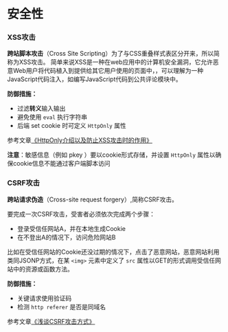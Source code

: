 # 安全性

### XSS攻击

**跨站脚本攻击**（Cross Site Scripting）为了与CSS重叠样式表区分开来，所以简称为XSS攻击。 
简单来说XSS是一种在web应用中的计算机安全漏洞，它允许恶意Web用户将代码植入到提供给其它用户使用的页面中，，可以理解为一种JavaScript代码注入，如编写JavaScript代码到公共评论模块中。

**防御措施：**

* 过滤**转义**输入输出
* 避免使用 `eval` 执行字符串
* 后端 set cookie 时可定义 `HttpOnly` 属性

参考文章[《HttpOnly介绍以及防止XSS攻击时的作用》](http://desert3.iteye.com/blog/869080)

**注意**：敏感信息（例如 pkey ）要以cookie形式存储，并设置 `HttpOnly` 属性以确保cookie信息不能通过客户端脚本访问

### CSRF攻击

**跨站请求伪造**（Cross-site request forgery）,简称CSRF攻击。 

要完成一次CSRF攻击，受害者必须依次完成两个步骤：

* 登录受信任网站A，并在本地生成Cookie
* 在不登出A的情况下，访问危险网站B

比如在受信任网站的Cookie还没过期的情况下，点击了恶意网站，恶意网站利用类同JSONP方式，在某 `<img>` 元素中定义了 `src` 属性以GET的形式调用受信任网站中的资源或函数方法。

**防御措施：**

* 关键请求使用验证码
* 检测 `http referer` 是否是同域名

参考文章[《浅谈CSRF攻击方式》](http://www.cnblogs.com/hyddd/archive/2009/04/09/1432744.html)


